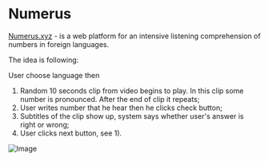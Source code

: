 # Numerus

[Numerus.xyz]("http://numerus.xyz") - is a web platform for an intensive listening comprehension of numbers in foreign languages. 

The idea is following:

User choose language then 

1) Random 10 seconds clip from video begins to play. In this clip some number is pronounced. After the end of clip it repeats;
2) User writes number that he hear then he clicks check button;
3) Subtitles of the clip show up, system says whether user's answer is right or wrong;
4) User clicks next button, see 1).

![Image](https://sun9-63.userapi.com/c853428/v853428658/20c19f/2tYqKZqk1XM.jpg)
